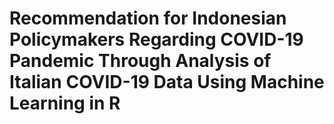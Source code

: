 # Recommendation for Indonesian Policymakers Regarding COVID-19 Pandemic Through Analysis of Italian COVID-19 Data Using Machine Learning in R
